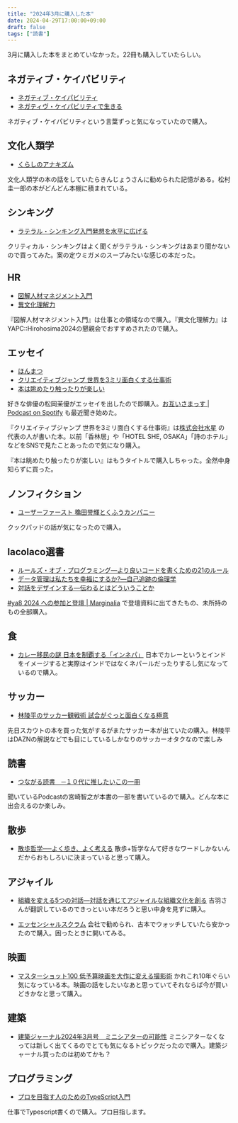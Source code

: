 ```yaml
---
title: "2024年3月に購入した本"
date: 2024-04-29T17:00:00+09:00
draft: false
tags: ["読書"]
---
```


3月に購入した本をまとめていなかった。22冊も購入していたらしい。

## ネガティブ・ケイパビリティ
- [ネガティブ・ケイパビリティ](https://amzn.to/3xZHh1h)
- [ネガティヴ・ケイパビリティで生きる](https://amzn.to/4dbO885)

ネガティブ・ケイパビリティという言葉ずっと気になっていたので購入。

## 文化人類学
- [くらしのアナキズム](https://amzn.to/49Wm4CG)

文化人類学の本の話をしていたらきんじょうさんに勧められた記憶がある。松村圭一郎の本がどんどん本棚に積まれている。

## シンキング
- [ラテラル・シンキング入門発想を水平に広げる](https://amzn.to/44mEVFC)

クリティカル・シンキングはよく聞くがラテラル・シンキングはあまり聞かないので買ってみた。案の定ウミガメのスープみたいな感じの本だった。

## HR
- [図解人材マネジメント入門](https://amzn.to/44mso5b)
- [異文化理解力](https://amzn.to/4b7boSU)

『図解人材マネジメント入門』は仕事との領域なので購入。『異文化理解力』はYAPC::Hirohosima2024の懇親会でおすすめされたので購入。

## エッセイ
- [ほんまつ](https://amzn.to/3JCDnOo)
- [クリエイティブジャンプ 世界を3ミリ面白くする仕事術](https://amzn.to/44mEZVS)
- [本は眺めたり触ったりが楽しい](https://amzn.to/44jzvLG)

好きな俳優の松岡茉優がエッセイを出したので即購入。[お互いさまっす | Podcast on Spotify](https://open.spotify.com/show/4LBWrBOilhG4RlmENlqGvI) も最近聞き始めた。

『クリエイティブジャンプ 世界を3ミリ面白くする仕事術』は[株式会社水星](https://suisei-inc.com/) の代表の人が書いた本。以前「香林居」や「HOTEL SHE, OSAKA」「詩のホテル」などをSNSで見たことあったので気になり購入。

『本は眺めたり触ったりが楽しい』はもうタイトルで購入しちゃった。全然中身知らずに買った。

## ノンフィクション
- [ユーザーファースト 穐田誉輝とくふうカンパニー](https://amzn.to/4a22HrM)

クックパッドの話が気になったので購入。

## lacolaco選書
- [ルールズ・オブ・プログラミング―より良いコードを書くための21のルール](https://amzn.to/3wnoCMh)
- [データ管理は私たちを幸福にするか?―自己追跡の倫理学](https://amzn.to/3UD3c7q)
- [対話をデザインする―伝わるとはどういうことか](https://amzn.to/3UCMHrS)

[#ya8 2024 への参加と登壇 | Marginalia](https://blog.lacolaco.net/posts/ya8-2024/) で登壇資料に出てきたもの、未所持のもの全部購入。

## 食
- [カレー移民の謎 日本を制覇する「インネパ」](https://amzn.to/3UipI42)
日本でカレーというとインドをイメージすると実際はインドではなくネパールだったりするし気になっているので購入。

## サッカー
- [林陵平のサッカー観戦術 試合がぐっと面白くなる極意](https://amzn.to/3UDT4vd)

先日スカウトの本を買った気がするがまたサッカー本が出ていたの購入。林陵平はDAZNの解説などでも目にしているしかなりのサッカーオタクなので楽しみ

## 読書
- [つながる読書　─１０代に推したいこの一冊](https://amzn.to/3wjVCFa)

聞いているPodcastの宮崎智之が本書の一部を書いているので購入。どんな本に出会えるのか楽しみ。

## 散歩
- [散歩哲学──よく歩き、よく考える](https://amzn.to/4beXVYX)
散歩+哲学なんて好きなワードしかないんだからおもしろいに決まっていると思って購入。

## アジャイル
- [組織を変える5つの対話―対話を通じてアジャイルな組織文化を創る](https://amzn.to/3Qs1m6H)
吉羽さんが翻訳しているのできっといい本だろうと思い中身を見ずに購入。

- [エッセンシャルスクラム](https://amzn.to/4bf9Lm1)
会社で勧められ、古本でウォッチしていたら安かったので購入。困ったときに開いてみる。

## 映画
- [マスターショット100 低予算映画を大作に変える撮影術](https://amzn.to/3welC4U)
かれこれ10年ぐらい気になっている本。映画の話をしたいなあと思っていてそれならば今が買いどきかなと思って購入。

## 建築
- [建築ジャーナル2024年3月号　ミニシアターの可能性](https://amzn.to/3JAmzaS)
ミニシアターなくなっては新しく出てくるのでとても気になるトピックだったので購入。建築ジャーナル買ったのは初めてかも？

## プログラミング
- [プロを目指す人のためのTypeScript入門](https://amzn.to/3QmFU39)

仕事でTypescript書くので購入。プロ目指します。